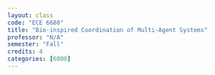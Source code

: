 ```yaml
---
layout: class
code: "ECE 6680"
title: "Bio-inspired Coordination of Multi-Agent Systems"
professor: "N/A"
semester: "Fall"
credits: 4
categories: [6000]
---
```

